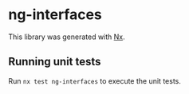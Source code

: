 # ng-interfaces

This library was generated with [Nx](https://nx.dev).

## Running unit tests

Run `nx test ng-interfaces` to execute the unit tests.
